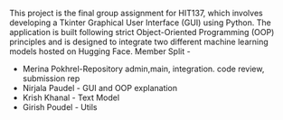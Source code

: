 This project is the final group assignment for HIT137, which involves developing a Tkinter Graphical User Interface (GUI) using Python. The application is built following strict Object-Oriented Programming (OOP) principles and is designed to integrate two different machine learning models hosted on Hugging Face.
Member Split -
 - Merina Pokhrel-Repository admin,main, integration. code review, submission rep
- Nirjala Paudel - GUI and OOP explanation
- Krish Khanal - Text Model 
- Girish Poudel - Utils
